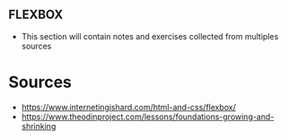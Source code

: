 ## FLEXBOX

- This section will contain notes and exercises collected from multiples sources

# Sources 
 - https://www.internetingishard.com/html-and-css/flexbox/
 - https://www.theodinproject.com/lessons/foundations-growing-and-shrinking
 
 
